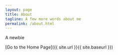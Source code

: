 ```yaml
---
layout: page
title: About
tagline: A few more words about me
permalink: /about.html
---
```


A newbie

[Go to the Home Page]({{ site.url }}{{ site.baseurl }})
